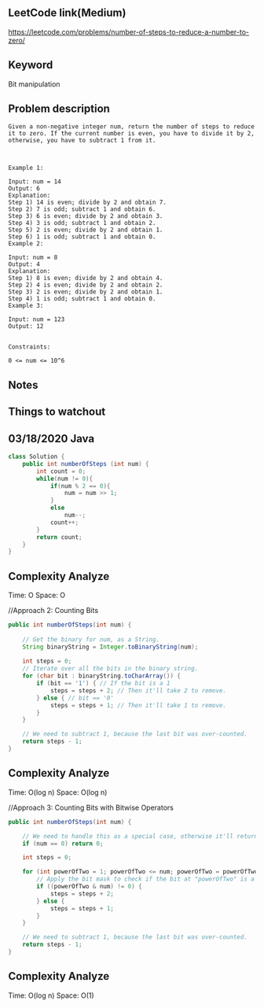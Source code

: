 ## LeetCode link(Medium)
https://leetcode.com/problems/number-of-steps-to-reduce-a-number-to-zero/

## Keyword
Bit manipulation

## Problem description
```
Given a non-negative integer num, return the number of steps to reduce it to zero. If the current number is even, you have to divide it by 2, otherwise, you have to subtract 1 from it.

 

Example 1:

Input: num = 14
Output: 6
Explanation: 
Step 1) 14 is even; divide by 2 and obtain 7. 
Step 2) 7 is odd; subtract 1 and obtain 6.
Step 3) 6 is even; divide by 2 and obtain 3. 
Step 4) 3 is odd; subtract 1 and obtain 2. 
Step 5) 2 is even; divide by 2 and obtain 1. 
Step 6) 1 is odd; subtract 1 and obtain 0.
Example 2:

Input: num = 8
Output: 4
Explanation: 
Step 1) 8 is even; divide by 2 and obtain 4. 
Step 2) 4 is even; divide by 2 and obtain 2. 
Step 3) 2 is even; divide by 2 and obtain 1. 
Step 4) 1 is odd; subtract 1 and obtain 0.
Example 3:

Input: num = 123
Output: 12
 

Constraints:

0 <= num <= 10^6
```



## Notes


## Things to watchout

## 03/18/2020 Java

```java
class Solution {
    public int numberOfSteps (int num) {
        int count = 0;
        while(num != 0){
            if(num % 2 == 0){
                num = num >> 1;
            }
            else
                num--;
            count++;
        }
        return count;
    }
}

```
## Complexity Analyze
Time: O
Space: O


//Approach 2: Counting Bits
```Java
public int numberOfSteps(int num) {
    
    // Get the binary for num, as a String.
    String binaryString = Integer.toBinaryString(num);
    
    int steps = 0;
    // Iterate over all the bits in the binary string.
    for (char bit : binaryString.toCharArray()) {
        if (bit == '1') { // If the bit is a 1 
            steps = steps + 2; // Then it'll take 2 to remove.
        } else { // bit == '0'
            steps = steps + 1; // Then it'll take 1 to remove.
        }
    }

    // We need to subtract 1, because the last bit was over-counted.
    return steps - 1;
}
```
## Complexity Analyze
Time: O(log n)
Space: O(log n)

//Approach 3: Counting Bits with Bitwise Operators
```Java
public int numberOfSteps(int num) {

    // We need to handle this as a special case, otherwise it'll return -1.
    if (num == 0) return 0;

    int steps = 0;

    for (int powerOfTwo = 1; powerOfTwo <= num; powerOfTwo = powerOfTwo * 2) {
        // Apply the bit mask to check if the bit at "powerOfTwo" is a 1.
        if ((powerOfTwo & num) != 0) {
            steps = steps + 2;
        } else {
            steps = steps + 1;
        }
    }

    // We need to subtract 1, because the last bit was over-counted.
    return steps - 1;
}
```
## Complexity Analyze
Time: O(log n)
Space: O(1)
